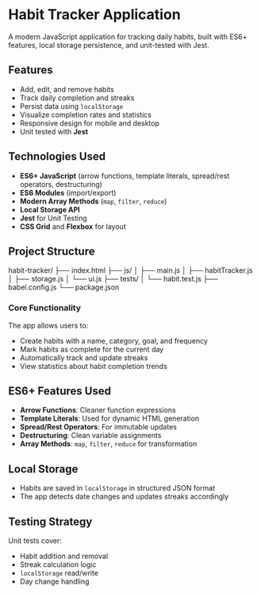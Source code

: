 # Habit Tracker Application

A modern JavaScript application for tracking daily habits, built with ES6+ features, local storage persistence, and unit-tested with Jest.

##  Features

- Add, edit, and remove habits
- Track daily completion and streaks
- Persist data using `localStorage`
- Visualize completion rates and statistics
- Responsive design for mobile and desktop
- Unit tested with **Jest**


##  Technologies Used

- **ES6+ JavaScript** (arrow functions, template literals, spread/rest operators, destructuring)
- **ES6 Modules** (import/export)
- **Modern Array Methods** (`map`, `filter`, `reduce`)
- **Local Storage API**
- **Jest** for Unit Testing
- **CSS Grid** and **Flexbox** for layout


##  Project Structure

habit-tracker/
├── index.html
├── js/
│ ├── main.js
│ ├── habitTracker.js
│ ├── storage.js
│ └── ui.js
├── tests/
│ └── habit.test.js
├── babel.config.js
└── package.json

### Core Functionality

The app allows users to:

- Create habits with a name, category, goal, and frequency
- Mark habits as complete for the current day
- Automatically track and update streaks
- View statistics about habit completion trends

##  ES6+ Features Used

- **Arrow Functions**: Cleaner function expressions
- **Template Literals**: Used for dynamic HTML generation
- **Spread/Rest Operators**: For immutable updates
- **Destructuring**: Clean variable assignments
- **Array Methods**: `map`, `filter`, `reduce` for transformation


## Local Storage

- Habits are saved in `localStorage` in structured JSON format
- The app detects date changes and updates streaks accordingly

##  Testing Strategy

Unit tests cover:

- Habit addition and removal
- Streak calculation logic
- `localStorage` read/write
- Day change handling
